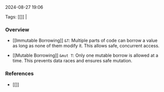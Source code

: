 
2024-08-27 19:06

Tags: [[]] | 

### Overview
- [[Immutable Borrowing]] `&T`: Multiple parts of code can borrow a value as long as none of them modify it. This allows safe, concurrent access.

- [[Mutable Borrowing]] `&mut T`: Only one mutable borrow is allowed at a time. This prevents data races and ensures safe mutation.

### References
- [[]]

